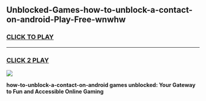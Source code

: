 
## Unblocked-Games-how-to-unblock-a-contact-on-android-Play-Free-wnwhw
<h3>
<a href="https://premium76.site?title=how-to-unblock-a-contact-on-android&ref=21A">CLICK TO PLAY</a></h3>
<hr>

<h3>
<a href="https://premium76.site?title=how-to-unblock-a-contact-on-android&ref=21A">CLICK 2 PLAY</a>
  
</h3>

<a href="https://premium76.site?title=how-to-unblock-a-contact-on-android&ref=21A"><img src="https://clearcache.store/games.png"></a>


**how-to-unblock-a-contact-on-android games unblocked: Your Gateway to Fun and Accessible Online Gaming**
